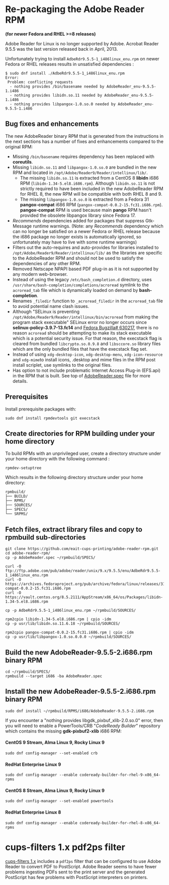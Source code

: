 # Re-packaging the Adobe Reader RPM
**(for newer Fedora and RHEL >=8 releases)**

Adobe Reader for Linux is no longer supported by Adobe. Acrobat Reader 9.5.5
was the last version released back in April, 2013. 

Unfortunately trying to install `AdbeRdr9.5.5-1_i486linux_enu.rpm` on newer
Fedora or RHEL releases results in unsatisfied dependencies :

```
$ sudo dnf install ./AdbeRdr9.5.5-1_i486linux_enu.rpm
Error: 
 Problem: conflicting requests
  - nothing provides /bin/basename needed by AdobeReader_enu-9.5.5-1.i486
  - nothing provides libidn.so.11 needed by AdobeReader_enu-9.5.5-1.i486
  - nothing provides libpangox-1.0.so.0 needed by AdobeReader_enu-9.5.5-1.i486
```

## Bug fixes and enhancements
The new AdobeReader binary RPM that is generated from the instructions in
the next sections has a number of fixes and enhancements compared to the
original RPM:
- Missing `/bin/basename` requires dependency has been replaced with
**coreutils**.
- Missing `libidn.so.11` and `libpangox-1.0.so.0` are bundled in the new RPM
and located in `/opt/Adobe/Reader9/Reader/intellinux/lib/`.
  + The missing `libidn.so.11` is extracted from a CentOS 8 **libidn** i686
  RPM (`libidn-1.34-5.el8.i686.rpm`). Although `libidn.so.11` is not
  strictly required to have been included in the new AdobeReader RPM for
  RHEL 8, the new RPM will be compatible with both RHEL 8 and 9.
  + The missing `libpangox-1.0.so.0` is extracted from a Fedora 31
  **pangox-compat** i686 RPM (`pangox-compat-0.0.2-15.fc31.i686.rpm`).
  **pangox-compat** RPM is used because main **pango** RPM hasn't provided
  the obsolete libpangox library since Fedora 17.
- _Recommends_ dependencies added for packages that suppress Gtk-Message
runtime warnings. (Note: any _Recommends_ dependency which can no longer be
satisfied on a newer Fedora or RHEL release because the i686 package no
longer exists is automatically ignored, so unfortunately may have to live
with some runtime warnings)
- Filters out the auto-requires and auto-provides for libraries installed to 
`/opt/Adobe/Reader9/Reader/intellinux/lib/` as the libraries are specific to
the AdobeReader RPM and should not be used to satisfy the dependencies of any
other RPM.
- Removed Netscape NPAPI based PDF plug-in as it is not supported by any
modern web-browser.
- Instead of using the legacy `/etc/bash_completion.d` directory, uses
`/usr/share/bash-completion/completions/acroread` symlink to the `acroread_tab`
file which is dynamically loaded on demand by **bash-completion**.
- Renames `_filedir` function to `_acroread_filedir` in the `acroread_tab`
file to avoid potential name clash issues.
- Although "SELinux is preventing
`/opt/Adobe/Reader9/Reader/intellinux/bin/acroread` from making the program
stack executable" SELinux error no longer occurs since **selinux-policy-3.9.7-13.fc14**
and [Fedora Bugzilla# 630217](https://bugzilla.redhat.com/show_bug.cgi?id=630217),
there is no reason `acroread` should be attempting to make its stack executable
which is a potential security issue. For that reason, the execstack flag is cleared from
bundled `libcrypto.so.0.9.8` and `libsccore.so` library files which are the only
bundled files that have the execstack flag set.
- Instead of using `xdg-desktop-icon`, `xdg-desktop-menu`, `xdg-icon-resource`
and `xdg-mime`to install icons, .desktop and mime files in the RPM post install
scriplet, use symlinks to the original files.
- Has option to not include problematic Internet Access Plug-in (EFS.api)
in the RPM that is built. See top of
[AdobeReader.spec](https://github.com/eait-cups-printing/adobe-reader-rpm/blob/main/AdobeReader.spec)
file for more details.


## Prerequisites

Install prerequisite packages with:
```
sudo dnf install rpmdevtools git execstack
```

## Create directories for RPM building under your home directory

To build RPMs with an unprivileged user, create a directory structure under
your home directory with the following command :
```
rpmdev-setuptree
```
Which results in the following directory structure under your home
directory:
```
rpmbuild/
├── BUILD/
├── RPMS/
├── SOURCES/
├── SPECS/
└── SRPMS/
```

## Fetch files, extract library files and copy to rpmbuild sub-directories

```
git clone https://github.com/eait-cups-printing/adobe-reader-rpm.git
cd adobe-reader-rpm/
cp -p AdobeReader.spec ~/rpmbuild/SPECS/

curl -O ftp://ftp.adobe.com/pub/adobe/reader/unix/9.x/9.5.5/enu/AdbeRdr9.5.5-1_i486linux_enu.rpm
curl -O https://archives.fedoraproject.org/pub/archive/fedora/linux/releases/31/Everything/x86_64/os/Packages/p/pangox-compat-0.0.2-15.fc31.i686.rpm
curl -O https://vault.centos.org/8.5.2111/AppStream/x86_64/os/Packages/libidn-1.34-5.el8.i686.rpm

cp -p AdbeRdr9.5.5-1_i486linux_enu.rpm ~/rpmbuild/SOURCES/

rpm2cpio libidn-1.34-5.el8.i686.rpm | cpio -idm
cp -p usr/lib/libidn.so.11.6.18 ~/rpmbuild/SOURCES/

rpm2cpio pangox-compat-0.0.2-15.fc31.i686.rpm | cpio -idm
cp -p usr/lib/libpangox-1.0.so.0.0.0 ~/rpmbuild/SOURCES/
```

## Build the new AdobeReader-9.5.5-2.i686.rpm binary RPM

```
cd ~/rpmbuild/SPECS/
rpmbuild --target i686 -ba AdobeReader.spec
```

## Install the new AdobeReader-9.5.5-2.i686.rpm binary RPM

```
sudo dnf install ~/rpmbuild/RPMS/i686/AdobeReader-9.5.5-2.i686.rpm
```

If you encounter a "nothing provides libgdk_pixbuf_xlib-2.0.so.0" error,
then you will need to enable a PowerTools/CRB "*CodeReady Builder*"
repository which contains the missing **gdk-pixbuf2-xlib** i686 RPM:

#### CentOS 9 Stream, Alma Linux 9, Rocky Linux 9
```
sudo dnf config-manager --set-enabled crb
```

#### RedHat Enterprise Linux 9
```
sudo dnf config-manager --enable codeready-builder-for-rhel-9-x86_64-rpms
```

#### CentOS 8 Stream, Alma Linux 9, Rocky Linux 9
```
sudo dnf config-manager --set-enabled powertools
```

#### RedHat Enterprise Linux 8
```
sudo dnf config-manager --enable codeready-builder-for-rhel-8-x86_64-rpms
```

# cups-filters 1.x pdf2ps filter
[cups-filters 1.x](https://github.com/OpenPrinting/cups-filters/tree/1.x)
includes a `pdf2ps` filter that can be configured to use Adobe Reader to
convert PDF to PostScript. Adobe Reader seems to have fewer problems ingesting
PDFs sent to the print server and the generated PostScript has few problems
with PostScript interpreters on printers.
